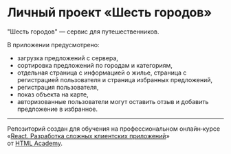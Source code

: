 # Личный проект «Шесть городов»

"Шесть городов" — сервис для путешественников.

В приложении предусмотрено:
- загрузка предложений с сервера,
- сортировка предложений по городам и категориям,
- отдельная страница с информацией о жилье, страница с регистрацией пользователя и страница избранных предложений,
- регистрация пользователя,
- показ объекта на карте,
- авторизованные пользователи могут оставить отзыв и добавить предложение в избранное.


---

Репозиторий создан для обучения на профессиональном онлайн‑курсе «[React. Разработка сложных клиентских приложений](https://htmlacademy.ru/intensive/react)» от [HTML Academy](https://htmlacademy.ru).
